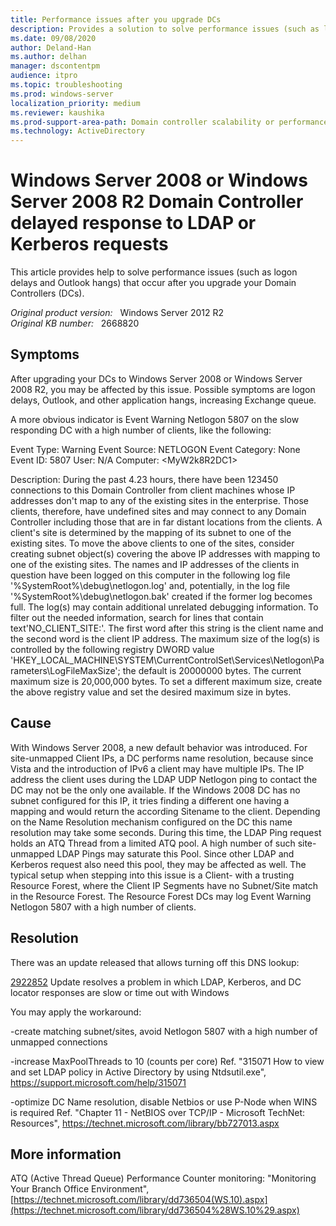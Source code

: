 ```yaml
---
title: Performance issues after you upgrade DCs
description: Provides a solution to solve performance issues (such as logon delays and Outlook hangs) that occur after you upgrade your Domain Controllers (DCs).
ms.date: 09/08/2020
author: Deland-Han
ms.author: delhan
manager: dscontentpm
audience: itpro
ms.topic: troubleshooting
ms.prod: windows-server
localization_priority: medium
ms.reviewer: kaushika
ms.prod-support-area-path: Domain controller scalability or performance (including LDAP)
ms.technology: ActiveDirectory
---
```

# Windows Server 2008 or Windows Server 2008 R2 Domain Controller delayed response to LDAP or Kerberos requests

This article provides help to solve performance issues (such as logon delays and Outlook hangs) that occur after you upgrade your Domain Controllers (DCs).

_Original product version:_ &nbsp; Windows Server 2012 R2  
_Original KB number:_ &nbsp; 2668820

## Symptoms

After upgrading your DCs to Windows Server 2008 or Windows Server 2008 R2, you may be affected by this issue. Possible symptoms are logon delays, Outlook, and other application hangs, increasing Exchange queue.

A more obvious indicator is Event Warning Netlogon 5807 on the slow responding DC with a high number of clients, like the following:

Event Type: Warning
Event Source: NETLOGON
Event Category: None
Event ID: 5807
User: N/A
Computer: \<MyW2k8R2DC1> 

Description:
During the past 4.23 hours, there have been 123450 connections to this Domain Controller from client machines whose IP addresses don't map to any of the existing sites in the enterprise. Those clients, therefore, have undefined sites and may connect to any Domain Controller including those that are in far distant locations from the clients. A client's site is determined by the mapping of its subnet to one of the existing sites. To move the above clients to one of the sites, consider creating subnet object(s) covering the above IP addresses with mapping to one of the existing sites. The names and IP addresses of the clients in question have been logged on this computer in the following log file '%SystemRoot%\debug\netlogon.log' and, potentially, in the log file '%SystemRoot%\debug\netlogon.bak' created if the former log becomes full. The log(s) may contain additional unrelated debugging information. To filter out the needed information, search for lines that contain text'NO_CLIENT_SITE:'. The first word after this string is the client name and the second word is the client IP address. The maximum size of the log(s) is controlled by the following registry DWORD value 'HKEY_LOCAL_MACHINE\SYSTEM\CurrentControlSet\Services\Netlogon\Parameters\LogFileMaxSize'; the default is 20000000 bytes. The current maximum size is 20,000,000 bytes. To set a different maximum size, create the above registry value and set the desired maximum size in bytes. 

## Cause

With Windows Server 2008, a new default behavior was introduced. For site-unmapped Client IPs, a DC performs name resolution, because since Vista and the introduction of IPv6 a client may have multiple IPs. The IP address the client uses during the LDAP UDP Netlogon ping to contact the DC may not be the only one available. If the Windows 2008 DC has no subnet configured for this IP, it tries finding a different one having a mapping and would return the according Sitename to the client.
Depending on the Name Resolution mechanism configured on the DC this name resolution may take some seconds. During this time, the LDAP Ping request holds an ATQ Thread from a limited ATQ pool. A high number of such site-unmapped LDAP Pings may saturate this Pool. Since other LDAP and Kerberos request also need this pool, they may be affected as well.
The typical setup when stepping into this issue is a Client- with a trusting Resource Forest, where the Client IP Segments have no Subnet/Site match in the Resource Forest. The Resource Forest DCs may log Event Warning Netlogon 5807 with a high number of clients.

## Resolution

There was an update released that allows turning off this DNS lookup:

[2922852](https://support.microsoft.com/help/2922852)    Update resolves a problem in which LDAP, Kerberos, and DC locator responses are slow or time out with Windows

You may apply the workaround:

-create matching subnet/sites, avoid Netlogon 5807 with a high number of unmapped connections

-increase MaxPoolThreads to 10 (counts per core)
Ref. "315071 How to view and set LDAP policy in Active Directory by using Ntdsutil.exe", https://support.microsoft.com/help/315071

-optimize DC Name resolution, disable Netbios or use P-Node when WINS is required
Ref. "Chapter 11 - NetBIOS over TCP/IP - Microsoft TechNet: Resources", https://technet.microsoft.com/library/bb727013.aspx

## More information

ATQ (Active Thread Queue) Performance Counter monitoring:
"Monitoring Your Branch Office Environment", [https://technet.microsoft.com/library/dd736504(WS.10).aspx](https://technet.microsoft.com/library/dd736504%28WS.10%29.aspx)
